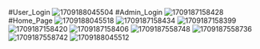 #User_Login
![1709188045504](https://github.com/ANONDO1250/Health_Care_Management_Online/assets/96665428/33ed21aa-1e22-4ae0-b812-c9c6a412da59)
#Admin_Login
![1709187158428](https://github.com/ANONDO1250/Health_Care_Management_Online/assets/96665428/8f491b45-7edb-40ca-8de7-4e26294d5632)
#Home_Page
![1709188045518](https://github.com/ANONDO1250/Health_Care_Management_Online/assets/96665428/71a0811e-ba61-4cd5-b694-17c6f8bc91dd)
![1709187158434](https://github.com/ANONDO1250/Health_Care_Management_Online/assets/96665428/4fe17390-b15b-42da-a9f1-cc7254c81379)
![1709187158399](https://github.com/ANONDO1250/Health_Care_Management_Online/assets/96665428/f3e8a500-7bbe-48b5-8382-966c86e80a60)
![1709187158420](https://github.com/ANONDO1250/Health_Care_Management_Online/assets/96665428/250d478a-e173-4f6d-a7a3-69afa91ce1d7)
![1709187158406](https://github.com/ANONDO1250/Health_Care_Management_Online/assets/96665428/c6b16123-f5ca-42c9-97f5-c4ed0f113365)
![1709187558748](https://github.com/ANONDO1250/Health_Care_Management_Online/assets/96665428/357bb750-73b1-4e27-8fa5-5b85154fe898)
![1709187558736](https://github.com/ANONDO1250/Health_Care_Management_Online/assets/96665428/46743894-3c07-4b13-9bea-b1a8bad3f5f0)
![1709187558742](https://github.com/ANONDO1250/Health_Care_Management_Online/assets/96665428/91832bbc-320b-419e-b47c-a75151f7b33b)
![1709188045512](https://github.com/ANONDO1250/Health_Care_Management_Online/assets/96665428/e56f080c-d8f6-46ff-ad0f-70ec303bd026)

